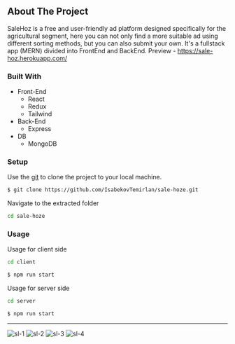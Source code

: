 ## About The Project
SaleHoz is a free and user-friendly ad platform designed specifically for the agricultural segment, here you can not only find a more suitable ad using different sorting methods, but you can also submit your own. It's a fullstack app (MERN) divided into FrontEnd and BackEnd.
Preview - https://sale-hoz.herokuapp.com/

### Built With
- Front-End
  - React
  - Redux
  - Tailwind
- Back-End
  - Express
- DB
  - MongoDB

### Setup
Use the [git](https://git-scm.com/downloads) to clone the project to your local machine.
```sh
$ git clone https://github.com/IsabekovTemirlan/sale-hoze.git
```

Navigate to the extracted folder
```sh 
cd sale-hoze
```

### Usage
Usage for client side
```sh
cd client
```
```sh
$ npm run start
```
Usage for server side
```sh
cd server
```
```sh
$ npm run start
```
-----------------------------------------------------------------------------
![sl-1](https://firebasestorage.googleapis.com/v0/b/sale-hoze-storeg.appspot.com/o/sl-1.png?alt=media&token=2ab5cdae-4aa8-4547-a872-de04555ac86a)
![sl-2](https://firebasestorage.googleapis.com/v0/b/sale-hoze-storeg.appspot.com/o/sl-2.png?alt=media&token=98d89089-1e87-421d-950b-68fa766d0d61)
![sl-3](https://firebasestorage.googleapis.com/v0/b/sale-hoze-storeg.appspot.com/o/sl-3.png?alt=media&token=9aba15c1-41c3-4f6b-8bb3-e135c9331a50)
![sl-4](https://firebasestorage.googleapis.com/v0/b/sale-hoze-storeg.appspot.com/o/sl-4.png?alt=media&token=f7a743bf-b853-4d7f-9b9e-7c20bf83d076)
